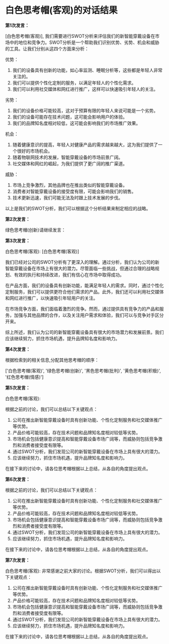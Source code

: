 # 白色思考帽(客观)的对话结果

**第1次发言：**

[白色思考帽(客观)], 我们需要进行SWOT分析来评估我们的新智能穿戴设备在市场中的地位和竞争力。SWOT分析是一个帮助我们识别优势、劣势、机会和威胁的工具。让我们分别从这四个方面来分析：

优势：
1. 我们的设备具有创新的功能，如心率监测、睡眠分析等，这些都是年轻人非常关注的。
2. 我们可以提供个性化定制的服务，以满足年轻人的个性化需求。
3. 我们可以利用社交媒体和网红进行推广，这样可以快速吸引年轻人的关注。

劣势：
1. 我们的设备价格可能较高，这对于预算有限的年轻人来说可能是一个劣势。
2. 我们的设备可能存在技术问题，这可能会影响用户的体验。
3. 我们的品牌知名度相对较低，这可能会影响我们的市场推广效果。

机会：
1. 随着健康意识的提高，年轻人对健康产品的需求越来越大，这为我们提供了一个很好的市场机会。
2. 随着物联网技术的发展，智能穿戴设备的市场前景广阔。
3. 社交媒体和网红的崛起，为我们提供了更广阔的推广渠道。

威胁：
1. 市场上竞争激烈，其他品牌也在推出类似的智能穿戴设备。
2. 消费者对智能穿戴设备的接受度有限，可能会影响我们的销售。
3. 技术更新迅速，我们可能无法及时跟上技术发展的步伐。

以上是我们的SWOT分析，我们可以根据这个分析结果来制定相应的战略。

**第2次发言：**

绿色思考帽(创新)请继续发言：

**第3次发言：**

白色思考帽(客观): [白色思考帽(客观)]

我们已经对公司的SWOT分析有了更深入的理解。通过分析，我们认为公司的新智能穿戴设备在市场上有很大的潜力。尽管面临一些挑战，但通过合理的战略规划、有效的执行和持续改进，我们有信心在市场中取得成功。

在产品方面，我们的设备具有创新功能，能满足年轻人的需求。同时，通过个性化定制服务，我们可以提供更符合他们需求的产品。此外，我们还可以利用社交媒体和网红进行推广，以快速吸引年轻用户的关注。

在市场竞争方面，我们面临着激烈的竞争。然而，通过提供具有竞争力的产品和服务，加强与其他品牌的合作，以及关注用户需求和体验，我们可以与竞争对手区分开来。

综上所述，我们认为公司的新智能穿戴设备具有很大的市场潜力和发展前景。我们应该继续努力，抓住市场机遇，提升品牌知名度和影响力。

**第4次发言：**

根据检索到的相关信息,分配其他思考帽的顺序：

['白色思考帽(客观)', '绿色思考帽(创新)', '黑色思考帽(批判)', '黄色思考帽(积极)', '红色思考帽(情感)']

**第5次发言：**

白色思考帽(客观):

根据之前的讨论，我们可以总结以下关键观点：

1. 公司在推出新智能穿戴设备时具有创新功能、个性化定制服务和社交媒体推广等优势。
2. 产品价格可能较高，存在技术问题和品牌知名度相对较低等劣势。
3. 市场机会包括健康意识提高和智能穿戴设备市场广阔等，而威胁则包括竞争激烈和消费者接受度有限等。
4. 通过SWOT分析，我们发现公司的新智能穿戴设备在市场上具有很大的潜力。
5. 应该继续努力，抓住市场机遇，提升品牌知名度和影响力。

在接下来的讨论中，请各位思考帽根据以上总结，从各自的角度提出观点。

**第6次发言：**

根据之前的讨论，我们可以总结以下关键观点：

1. 公司在推出新智能穿戴设备时具有创新功能、个性化定制服务和社交媒体推广等优势。
2. 产品价格可能较高，存在技术问题和品牌知名度相对较低等劣势。
3. 市场机会包括健康意识提高和智能穿戴设备市场广阔等，而威胁则包括竞争激烈和消费者接受度有限等。
4. 通过SWOT分析，我们发现公司的新智能穿戴设备在市场上具有很大的潜力。
5. 应该继续努力，抓住市场机遇，提升品牌知名度和影响力。

在接下来的讨论中，请各位思考帽根据以上总结，从各自的角度提出观点。

**第7次发言：**

白色思考帽(客观): 非常感谢之前大家的讨论。根据SWOT分析，我们可以得出以下关键观点：

1. 公司在推出新智能穿戴设备时具有创新功能、个性化定制服务和社交媒体推广等优势。
2. 产品价格可能较高，存在技术问题和品牌知名度相对较低等劣势。
3. 市场机会包括健康意识提高和智能穿戴设备市场广阔等，而威胁则包括竞争激烈和消费者接受度有限等。
4. 通过SWOT分析，我们发现公司的新智能穿戴设备在市场上具有很大的潜力。
5. 应该继续努力，抓住市场机遇，提升品牌知名度和影响力。

在接下来的讨论中，请各位思考帽根据以上总结，从各自的角度提出观点。

